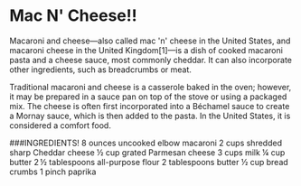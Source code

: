 # **Mac N' Cheese!!**
Macaroni and cheese—also called mac 'n' cheese in the United States, and macaroni cheese in the United Kingdom[1]—is a dish of cooked macaroni pasta and a cheese sauce, most commonly cheddar. It can also incorporate other ingredients, such as breadcrumbs or meat.

Traditional macaroni and cheese is a casserole baked in the oven; however, it may be prepared in a sauce pan on top of the stove or using a packaged mix. The cheese is often first incorporated into a Béchamel sauce to create a Mornay sauce, which is then added to the pasta. In the United States, it is considered a comfort food.

###INGREDIENTS!
8 ounces uncooked elbow macaroni
2 cups shredded sharp Cheddar cheese
½ cup grated Parmesan cheese
3 cups milk
¼ cup butter
2 ½ tablespoons all-purpose flour
2 tablespoons butter
½ cup bread crumbs
1 pinch paprika
